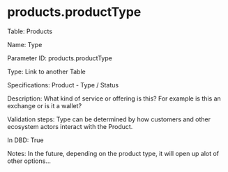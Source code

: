 # products.productType

Table: Products

Name: Type

Parameter ID: products.productType

Type: Link to another Table

Specifications: Product - Type / Status

Description: What kind of service or offering is this? For example is this an exchange or is it a wallet? 

Validation steps: Type can be determined by how customers and other ecosystem actors interact with the Product.

In DBD: True

Notes: In the future, depending on the product type, it will open up alot of other options...

